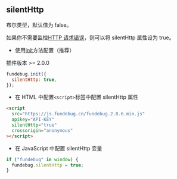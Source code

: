## silentHttp

布尔类型，默认值为 false。

如果你不需要监控[HTTP 请求错误](../type/http.md)，则可以将 silentHttp 属性设为 true。

- 使用[init](../api/init.md)方法配置（推荐）

插件版本 >= 2.0.0

```js
fundebug.init({
  silentHttp: true,
});
```

- 在 HTML 中配置`<script>`标签中配置 silentHttp 属性

```html
<script
  src="https://js.fundebug.cn/fundebug.2.8.6.min.js"
  apikey="API-KEY"
  silentHttp="true"
  crossorigin="anonymous"
></script>
```

- 在 JavaScript 中配置 silentHttp 变量

```js
if ("fundebug" in window) {
  fundebug.silentHttp = true;
}
```
